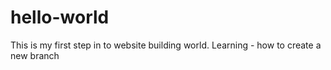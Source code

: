# hello-world
This is my first step in to website building world.
Learning - how to create a new branch
